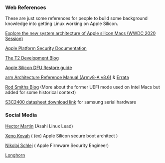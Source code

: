 ### Web References
These are just some references for people to build some background knowledge into getting Linux working on Apple Silicon.

[Explore the new system architecture of Apple silicon Macs (WWDC 2020 Session)](https://developer.apple.com/videos/play/wwdc2020/10686/)

[Apple Platform Security Documentation](https://support.apple.com/en-au/guide/security/welcome/web)

[The T2 Development Blog](https://blog.t8012.dev/ace-part-1/)

[Apple Silicon DFU Restore guide](https://support.apple.com/guide/apple-configurator-mac/apdd5f3c75ad/mac)

[arm Architecture Reference Manual (Armv8-A v8.6)](https://documentation-service.arm.com/static/5fa3bd1eb209f547eebd4141?token=) & [Errata](https://documentation-service.arm.com/static/5fc8ec531c8c5d708d2a336e?token=)

[Rod Smiths Blog](https://www.rodsbooks.com/refind/) (More about the former UEFI mode used on Intel Macs but added for some historical context)

[S3C2400 datasheet download link](https://www.digchip.com/datasheets/parts/datasheet/409/S3C2400-pdf.php) for samsung serial hardware 
### Social Media

[Hector Martin](https://twitter.com/marcan42) (Asahi Linux Lead)

[Xeno Kovah](https://twitter.com/XenoKovah) ( (ex) Apple Silicon secure boot architect )

[Nikolaj Schlej](https://twitter.com/NikolajSchlej) ( Apple Firmware Security Engineer)

[Longhorn](https://twitter.com/never_released)